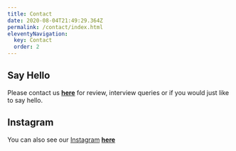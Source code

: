 ```yaml
---
title: Contact
date: 2020-08-04T21:49:29.364Z
permalink: /contact/index.html
eleventyNavigation:
  key: Contact
  order: 2
---
```

## Say Hello

Please contact us **[here](paper.ren.reads@gmail.com)** for review, interview queries or if you would just like to say hello. 

## Instagram

You can also see our [Instagram](https://www.instagram.com/paper.ren/) [](https://www.instagram.com/paper.ren/)**[here](https://www.instagram.com/paper.ren/)**